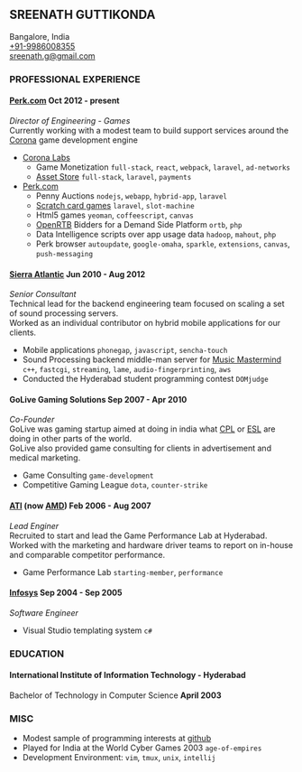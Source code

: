 ## SREENATH GUTTIKONDA
Bangalore, India  
[+91-9986008355](tel:+919986008355)  
<sreenath.g@gmail.com>  

### PROFESSIONAL EXPERIENCE

#### [Perk.com](https://perk.com/home)   Oct 2012 - present
*Director of Engineering - Games*  
    Currently working with a modest team to build support services around the [Corona](https://coronalabs.com) game development engine  

- [Corona Labs](https://coronalabs.com)
    * Game Monetization `full-stack`, `react`, `webpack`, `laravel`, `ad-networks`
    * [Asset Store](https://marketplace.coronalabs.com) `full-stack`, `laravel`, `payments`
- [Perk.com](https://perk.com)
    * Penny Auctions `nodejs`, `webapp`, `hybrid-app`, `laravel`
    * [Scratch card games](https://itunes.apple.com/us/app/perk-scratch-win!/id943994626?mt=8) `laravel`, `slot-machine`
    * Html5 games `yeoman`, `coffeescript`, `canvas`
    * [OpenRTB](http://openrtb.github.io/OpenRTB/) Bidders for a Demand Side Platform `ortb`, `php`
    * Data Intelligence scripts over app usage data `hadoop`, `mahout`, `php`
    * Perk browser `autoupdate`, `google-omaha`, `sparkle`, `extensions`, `canvas`, `push-messaging`

#### [Sierra Atlantic](https://www.linkedin.com/company/sierra-atlantic) 	Jun 2010 - Aug 2012
*Senior Consultant*  
	Technical lead for the backend engineering team focused on scaling a set of sound processing servers.  
	Worked as an individual contributor on hybrid mobile applications for our clients.

* Mobile applications `phonegap`, `javascript`, `sencha-touch`
* Sound Processing backend middle-man server for [Music Mastermind](http://www.musicmastermind.com) `c++`, `fastcgi`, `streaming`, `lame`, `audio-fingerprinting`, `aws`  
* Conducted the Hyderabad student programming contest `DOMjudge`

#### GoLive Gaming Solutions 	Sep 2007 - Apr 2010
*Co-Founder*  
	GoLive was gaming startup aimed at doing in india what [CPL](http://thecpl.com/) or [ESL](http://www.esl.eu/eu/) are doing in other parts of the world.  
	GoLive also provided game consulting for clients in advertisement and medical marketing.

* Game Consulting `game-development`
* Competitive Gaming League `dota`, `counter-strike`

#### [ATI](https://amd.com) (now [AMD](https://amd.com)) 	Feb 2006 - Aug 2007
*Lead Enginer*  
	Recruited to start and lead the Game Performance Lab at Hyderabad.  
	Worked with the marketing and hardware driver teams to report on in-house and comparable competitor performance.

* Game Performance Lab `starting-member`, `performance`

#### [Infosys](https://www.infosys.com) 	Sep 2004 - Sep 2005
*Software Engineer*

* Visual Studio templating system `c#`

### EDUCATION

#### International Institute of Information Technology - Hyderabad
Bachelor of Technology in Computer Science **April 2003**

### MISC
* Modest sample of programming interests at [github](https://github.com/ab-su-rd)
* Played for India at the World Cyber Games 2003 `age-of-empires`
* Development Environment: `vim`, `tmux`, `unix`, `intellij`
